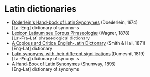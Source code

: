 # Latin dictionaries

* [Döderlein's Hand-book of Latin Synonymes][1] (Doederlein, 1874) \
    [Lat-Eng] dictionary of synonyms
* [Lexicon Latinum seu Corpus Phraseologiæ][2] (Wagner, 1878) \
    [Lat-Fra-Lat] phraseological dictionary
* [A Copious and Critical English-Latin Dictionary][3] (Smith & Hall, 1871) \
    [Eng-Lat] dictionary
* [Latin synonyms, with their different significations][4] (Dumesnil, 1819) \
    [Lat-Eng] dictionary of synonyms
* [A Hand-Book of Latin Synonymes][5] (Shumway, 1898) \
    [Eng-Lat] dictionary of synonyms

[1]: https://github.com/nikita-moor/latin-dictionary/tree/master/Doederlein1874
[2]: https://github.com/nikita-moor/latin-dictionary/tree/master/Wagner1878
[3]: https://github.com/nikita-moor/latin-dictionary/tree/master/SmithHall1871
[4]: https://github.com/nikita-moor/latin-dictionary/tree/master/Dumesnil1819
[5]: https://github.com/nikita-moor/latin-dictionary/tree/master/Shumway1898
